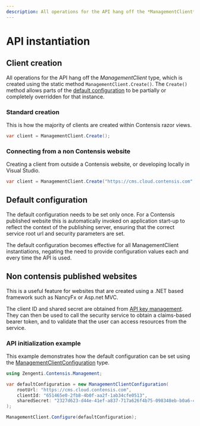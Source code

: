 ```yaml
---
description: All operations for the API hang off the *ManagementClient* type, which is created using the static method `ManagementClient.Create()`.
---
```


# API instantiation

## Client creation

All operations for the API hang off the *ManagementClient* type, which is created using the static method `ManagementClient.Create()`. The `Create()` method allows parts of the [default configuration](#default-configuration) to be partially or completely overridden for that instance.


### Standard creation

This is how the majority of clients are created within Contensis razor views.

```cs
var client = ManagementClient.Create();
```

### Connecting from a non Contensis website

Creating a client from outside a Contensis website, or developing locally in Visual Studio.

```cs
var client = ManagementClient.Create("https://cms.cloud.contensis.com", "PUT_CLIENT_ID_HERE", "PUT_SHARED_SECRET_HERE");
```

## Default configuration

The default configuration needs to be set only once. For a Contensis published website this is automatically invoked on application start-up to reflect the context of the publishing server, ensuring that the correct service root url and security parameters are set.

The default configuration becomes effective for all ManagementClient instantiations, negating the need to provide configuration values each and every time the API is used.

## Non contensis published websites

This is a useful feature for websites that are created using a .NET based framework such as NancyFx or Asp.net MVC.

The client ID and shared secret are obtained from [API key management](https://zenhub.zengenti.com/Contensis/10.0/kb/content-types-and-entries/api-keys/api-key-overview.aspx). They can then be used to call the security service to obtain a claims-based bearer token, and to validate that the user can access resources from the service.


### API initialization example

This example demonstrates how the default configuration can be set using the [ManagementClientConfiguration](/model/managementclientconfiguration.md) type.

```cs
using Zengenti.Contensis.Management;

var defaultConfiguration = new ManagementClientConfiguration(
    rootUrl: "https://cms.cloud.contensis.com",
    clientId: "651465e0-2fb8-4b0f-aa2f-1ab34cfe0513",
    sharedSecret: "2327d623-d44e-41ef-a837-717a626f4b75-098348eb-b0a6-4023-a64a-805536024dfb-1a558c9c-49dc-4709-9e8b-c203f60fda80"
);

ManagementClient.Configure(defaultConfiguration);
```
